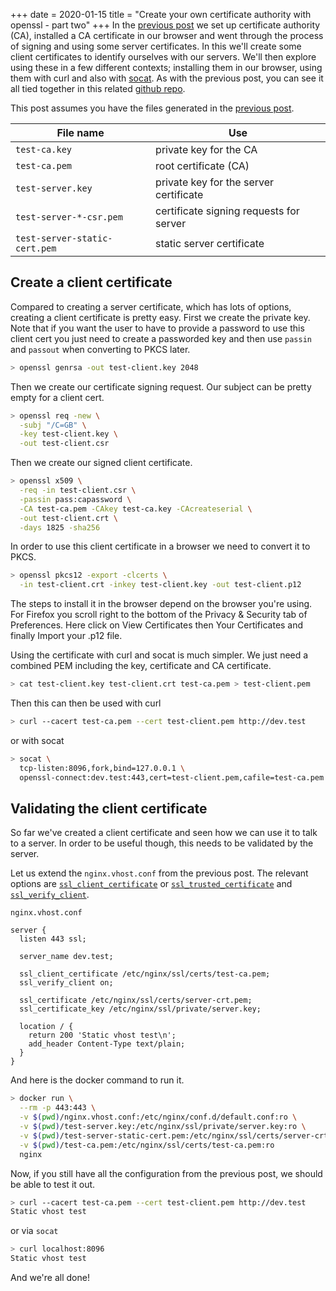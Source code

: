 +++
date = 2020-01-15
title = "Create your own certificate authority with openssl - part two"
+++
In the [previous post](/blog/ssl-certificate-authority-with-openssl/) we
set up certificate authority (CA), installed a CA certificate in our browser and
went through the process of signing and using some server certificates. In this
we'll create some client certificates to identify ourselves with our servers.
We'll then explore using these in a few different contexts; installing them in
our browser, using them with curl and also with [socat](http://www.dest-unreach.org/socat/).
As with the previous post, you can see it all tied together in this related
[github repo](https://github.com/robyoung/nginx-client-certs).

This post assumes you have the files generated in the [previous post](/blog/ssl-certificate-authority-with-openssl/).

| File name                     | Use                                     |
| ----------------------------- | --------------------------------------- |
| `test-ca.key`                 | private key for the CA                  |
| `test-ca.pem`                 | root certificate (CA)                   |
| `test-server.key`             | private key for the server certificate  |
| `test-server-*-csr.pem`       | certificate signing requests for server |
| `test-server-static-cert.pem` | static server certificate               |

## Create a client certificate

Compared to creating a server certificate, which has lots of options, creating a client
certificate is pretty easy. First we create the private key. Note that if you want the
user to have to provide a password to use this client cert you just need to create a
passworded key and then use `passin` and `passout` when converting to PKCS later.

```bash
> openssl genrsa -out test-client.key 2048
```

Then we create our certificate signing request. Our subject can be pretty empty for a client
cert.

```bash
> openssl req -new \
  -subj "/C=GB" \
  -key test-client.key \
  -out test-client.csr
```

Then we create our signed client certificate.

```bash
> openssl x509 \
  -req -in test-client.csr \
  -passin pass:capassword \
  -CA test-ca.pem -CAkey test-ca.key -CAcreateserial \
  -out test-client.crt \
  -days 1825 -sha256
```

In order to use this client certificate in a browser we need to convert it to PKCS.

```bash
> openssl pkcs12 -export -clcerts \
  -in test-client.crt -inkey test-client.key -out test-client.p12
```

The steps to install it in the browser depend on the browser you're using. For Firefox
you scroll right to the bottom of the Privacy & Security tab of Preferences. Here click
on View Certificates then Your Certificates and finally Import your .p12 file.

Using the certificate with curl and socat is much simpler. We just need a combined PEM
including the key, certificate and CA certificate.

```bash
> cat test-client.key test-client.crt test-ca.pem > test-client.pem
```

Then this can then be used with curl

```bash
> curl --cacert test-ca.pem --cert test-client.pem http://dev.test
```

or with socat

```bash
> socat \
  tcp-listen:8096,fork,bind=127.0.0.1 \
  openssl-connect:dev.test:443,cert=test-client.pem,cafile=test-ca.pem
```

## Validating the client certificate

So far we've created a client certificate and seen how we can use it to talk to
a server. In order to be useful though, this needs to be validated by the server.

Let us extend the `nginx.vhost.conf` from the previous post. The relevant
options are
[`ssl_client_certificate`](https://nginx.org/en/docs/http/ngx_http_ssl_module.html#ssl_client_certificate) or
[`ssl_trusted_certificate`](https://nginx.org/en/docs/http/ngx_http_ssl_module.html#ssl_trusted_certificate) and
[`ssl_verify_client`](https://nginx.org/en/docs/http/ngx_http_ssl_module.html#ssl_verify_client).

`nginx.vhost.conf`
```nginx
server {
  listen 443 ssl;

  server_name dev.test;

  ssl_client_certificate /etc/nginx/ssl/certs/test-ca.pem;
  ssl_verify_client on;

  ssl_certificate /etc/nginx/ssl/certs/server-crt.pem;
  ssl_certificate_key /etc/nginx/ssl/private/server.key;

  location / {
    return 200 'Static vhost test\n';
    add_header Content-Type text/plain;
  }
}
```

And here is the docker command to run it.

```bash
> docker run \
  --rm -p 443:443 \
  -v $(pwd)/nginx.vhost.conf:/etc/nginx/conf.d/default.conf:ro \
  -v $(pwd)/test-server.key:/etc/nginx/ssl/private/server.key:ro \
  -v $(pwd)/test-server-static-cert.pem:/etc/nginx/ssl/certs/server-crt.pem:ro \
  -v $(pwd)/test-ca.pem:/etc/nginx/ssl/certs/test-ca.pem:ro
  nginx
```

Now, if you still have all the configuration from the previous post,
we should be able to test it out.

```bash
> curl --cacert test-ca.pem --cert test-client.pem http://dev.test
Static vhost test
```

or via `socat`

```bash
> curl localhost:8096
Static vhost test
```

And we're all done!
